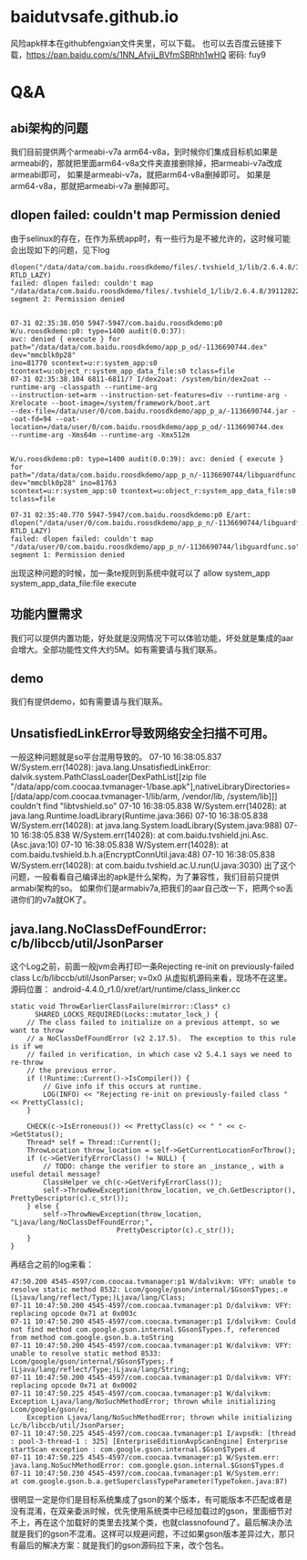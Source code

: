 # baidutvsafe.github.io


风险apk样本在githubfengxian文件夹里，可以下载。
也可以去百度云链接下载，https://pan.baidu.com/s/1NN_Afvji_BVfmSBRhh1wHQ 密码: fuy9

# Q&A
## abi架构的问题
我们目前提供两个armeabi-v7a arm64-v8a，到时候你们集成目标机如果是armeabi的，那就把里面arm64-v8a文件夹直接删除掉，把armeabi-v7a改成armeabi即可，
如果是armeabi-v7a，就把arm64-v8a删掉即可。
如果是arm64-v8a，那就把armeabi-v7a 删掉即可。

## dlopen failed: couldn't map Permission denied
由于selinux的存在，在作为系统app时，有一些行为是不被允许的，这时候可能会出现如下的问题，见下log
```
dlopen("/data/data/com.baidu.roosdkdemo/files/.tvshield_1/lib/2.6.4.8/391128228/armeabi/libtvshieldsec2648.so", RTLD_LAZY) 
failed: dlopen failed: couldn't map "/data/data/com.baidu.roosdkdemo/files/.tvshield_1/lib/2.6.4.8/391128228/armeabi/libtvshieldsec2648.so" 
segment 2: Permission denied


07-31 02:35:38.050 5947-5947/com.baidu.roosdkdemo:p0 W/u.roosdkdemo:p0: type=1400 audit(0.0:37): 
avc: denied { execute } for path="/data/data/com.baidu.roosdkdemo/app_p_od/-1136690744.dex" dev="mmcblk0p28" 
ino=81770 scontext=u:r:system_app:s0 tcontext=u:object_r:system_app_data_file:s0 tclass=file
07-31 02:35:38.104 6811-6811/? I/dex2oat: /system/bin/dex2oat --runtime-arg -classpath --runtime-arg  
--instruction-set=arm --instruction-set-features=div --runtime-arg -Xrelocate --boot-image=/system/framework/boot.art 
--dex-file=/data/user/0/com.baidu.roosdkdemo/app_p_a/-1136690744.jar --oat-fd=94 --oat-location=/data/user/0/com.baidu.roosdkdemo/app_p_od/-1136690744.dex 
--runtime-arg -Xms64m --runtime-arg -Xmx512m


W/u.roosdkdemo:p0: type=1400 audit(0.0:39): avc: denied { execute } 
for path="/data/data/com.baidu.roosdkdemo/app_p_n/-1136690744/libguardfunc.so" dev="mmcblk0p28" ino=81763 
scontext=u:r:system_app:s0 tcontext=u:object_r:system_app_data_file:s0 tclass=file

07-31 02:35:40.770 5947-5947/com.baidu.roosdkdemo:p0 E/art: dlopen("/data/user/0/com.baidu.roosdkdemo/app_p_n/-1136690744/libguardfunc.so", RTLD_LAZY) 
failed: dlopen failed: couldn't map "/data/user/0/com.baidu.roosdkdemo/app_p_n/-1136690744/libguardfunc.so" segment 1: Permission denied
```

出现这种问题的时候，加一条te规则到系统中就可以了
allow system_app system_app_data_file:file execute

## 功能内置需求
我们可以提供内置功能，好处就是没网情况下可以体验功能，坏处就是集成的aar会增大。全部功能性文件大约5M。如有需要请与我们联系。

## demo
我们有提供demo，如有需要请与我们联系。

## UnsatisfiedLinkError导致网络安全扫描不可用。
一般这种问题就是so平台混用导致的。
07-10 16:38:05.837 W/System.err(14028): java.lang.UnsatisfiedLinkError: dalvik.system.PathClassLoader[DexPathList[[zip file "/data/app/com.coocaa.tvmanager-1/base.apk"],nativeLibraryDirectories=[/data/app/com.coocaa.tvmanager-1/lib/arm, /vendor/lib, /system/lib]]] couldn't find "libtvshield.so"
07-10 16:38:05.838 W/System.err(14028):         at java.lang.Runtime.loadLibrary(Runtime.java:366)
07-10 16:38:05.838 W/System.err(14028):         at java.lang.System.loadLibrary(System.java:988)
07-10 16:38:05.838 W/System.err(14028):         at com.baidu.tvshield.jni.Asc.<clinit>(Asc.java:10)
07-10 16:38:05.838 W/System.err(14028):         at com.baidu.tvshield.b.h.a(EncryptConnUtil.java:48)
07-10 16:38:05.838 W/System.err(14028):         at com.baidu.tvshield.ac.U.run(U.java:3030)
  出了这个问题，一般看看自己编译出的apk是什么架构，为了兼容性，我们目前只提供armabi架构的so。
  如果你们是armabiv7a,把我们的aar自己改一下，把两个so丢进你们的v7a就OK了。
  
  ## java.lang.NoClassDefFoundError: c/b/libccb/util/JsonParser
  这个Log之前，前面一般jvm会再打印一条Rejecting re-init on previously-failed class Lc/b/libccb/util/JsonParser; v=0x0
  从虚拟机源码来看，现场不在这里。
  源码位置：
  android-4.4.0_r1.0/xref/art/runtime/class_linker.cc
  
  ```
  static void ThrowEarlierClassFailure(mirror::Class* c)
        SHARED_LOCKS_REQUIRED(Locks::mutator_lock_) {
      // The class failed to initialize on a previous attempt, so we want to throw
      // a NoClassDefFoundError (v2 2.17.5).  The exception to this rule is if we
      // failed in verification, in which case v2 5.4.1 says we need to re-throw
      // the previous error.
      if (!Runtime::Current()->IsCompiler()) {  
          // Give info if this occurs at runtime.
          LOG(INFO) << "Rejecting re-init on previously-failed class " << PrettyClass(c);
      }
    
      CHECK(c->IsErroneous()) << PrettyClass(c) << " " << c->GetStatus();
      Thread* self = Thread::Current();
      ThrowLocation throw_location = self->GetCurrentLocationForThrow();
      if (c->GetVerifyErrorClass() != NULL) {
          // TODO: change the verifier to store an _instance_, with a useful detail message?
          ClassHelper ve_ch(c->GetVerifyErrorClass());
          self->ThrowNewException(throw_location, ve_ch.GetDescriptor(), PrettyDescriptor(c).c_str());
      } else {
          self->ThrowNewException(throw_location, "Ljava/lang/NoClassDefFoundError;",
                            PrettyDescriptor(c).c_str());
      }
  }
  ```
  
  再结合之前的log来看：
  
  ```
  47:50.200 4545-4597/com.coocaa.tvmanager:p1 W/dalvikvm: VFY: unable to resolve static method 8532: Lcom/google/gson/internal/$Gson$Types;.e (Ljava/lang/reflect/Type;)Ljava/lang/Class;
  07-11 10:47:50.200 4545-4597/com.coocaa.tvmanager:p1 D/dalvikvm: VFY: replacing opcode 0x71 at 0x003c
  07-11 10:47:50.200 4545-4597/com.coocaa.tvmanager:p1 I/dalvikvm: Could not find method com.google.gson.internal.$Gson$Types.f, referenced from method com.google.gson.b.a.toString
  07-11 10:47:50.200 4545-4597/com.coocaa.tvmanager:p1 W/dalvikvm: VFY: unable to resolve static method 8533: Lcom/google/gson/internal/$Gson$Types;.f (Ljava/lang/reflect/Type;)Ljava/lang/String;
  07-11 10:47:50.200 4545-4597/com.coocaa.tvmanager:p1 D/dalvikvm: VFY: replacing opcode 0x71 at 0x0002
  07-11 10:47:50.225 4545-4597/com.coocaa.tvmanager:p1 W/dalvikvm: Exception Ljava/lang/NoSuchMethodError; thrown while initializing Lcom/google/gson/e;
      Exception Ljava/lang/NoSuchMethodError; thrown while initializing Lc/b/libccb/util/JsonParser;
  07-11 10:47:50.225 4545-4597/com.coocaa.tvmanager:p1 I/avpsdk: [thread : pool-3-thread-1 : 325] [EnterpriseEditionAvpScanEngine] Enterprise startScan exception : com.google.gson.internal.$Gson$Types.d
  07-11 10:47:50.225 4545-4597/com.coocaa.tvmanager:p1 W/System.err: java.lang.NoSuchMethodError: com.google.gson.internal.$Gson$Types.d
  07-11 10:47:50.230 4545-4597/com.coocaa.tvmanager:p1 W/System.err:     at com.google.gson.b.a.getSuperclassTypeParameter(TypeToken.java:87)
  ```
  
  很明显一定是你们是目标系统集成了gson的某个版本，有可能版本不匹配或者是没有混淆，在双亲委派时候，优先使用系统类中已经加载过的gson，里面细节对不上，再在这个加载好的类里去找某个类，也就classnofound了。最后解决办法就是我们的gson不混淆。这样可以规避问题，不过如果gson版本差异过大，那只有最后的解决方案：就是我们的gson源码拉下来，改个包名。
